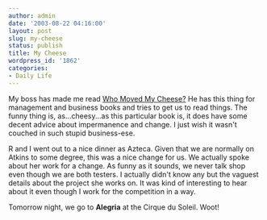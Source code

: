 ```yaml
---
author: admin
date: '2003-08-22 04:16:00'
layout: post
slug: my-cheese
status: publish
title: My Cheese
wordpress_id: '1862'
categories:
- Daily Life
---
```

My boss has made me read <a href="http://www.whomovedmycheese.com/">Who Moved My Cheese?</a> He has this thing for management and business books and tries to get us to read things. The funny thing is, as...cheesy...as this particular book is, it does have some decent advice about impermanence and change. I just wish it wasn&apos;t couched in such stupid business-ese.

R and I went out to a nice dinner as Azteca. Given that we are normally on Atkins to some degree, this was a nice change for us. We actually spoke about her work for a change. As funny as it sounds, we never talk shop even though we are both testers. I actually didn&apos;t know any but the vaguest details about the project she works on. It was kind of interesting to hear about it even though I work for the competition in a way.

Tomorrow night, we go to <b>Alegria</b> at the Cirque du Soleil. Woot!
